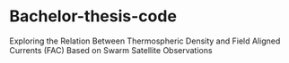 # Bachelor-thesis-code
Exploring the Relation Between Thermospheric Density and Field Aligned Currents (FAC) Based on Swarm Satellite Observations

